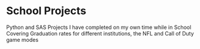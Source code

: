 # School Projects
Python and SAS Projects I have completed on my own time while in School 
Covering Graduation rates for different institutions, the NFL and Call of Duty game modes
